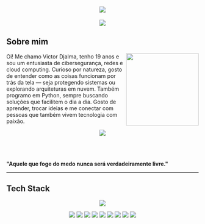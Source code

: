 <h1 align="center">
  <img src="https://capsule-render.vercel.app/api?type=waving&height=300&color=FF0000&text=Victor%20Djalma🎩&section=header&reversal=true&textBg=false&fontColor=000000&fontAlign=52&animation=fadeIn&fontSize=50">
</h1>

<p align="center">
  <img src="https://readme-typing-svg.herokuapp.com?font=Anonymous+Pro&weight=300&duration=1000&pause=4000&color=F71616&width=435&lines=Cybersecurity+%7C+Cloud+Security+Analyst">
</p>

## Sobre mim

<img align="right" height="190" src="https://i.pinimg.com/originals/96/6b/56/966b5685dabfd979b040ec887a874a95.gif">

Oi! Me chamo Victor Djalma, tenho 19 anos e sou um entusiasta de cibersegurança, redes e cloud computing. Curioso por natureza, gosto de entender como as coisas funcionam por trás da tela — seja protegendo sistemas ou explorando arquiteturas em nuvem.
Também programo em Python, sempre buscando soluções que facilitem o dia a dia.
Gosto de aprender, trocar ideias e me conectar com pessoas que também vivem tecnologia com paixão.

<p align="center">
  <a href="https://www.linkedin.com/in/victordjalma/"><img src="https://custom-icon-badges.demolab.com/badge/LinkedIn-0A66C2?logo=linkedin-white&logoColor=fff"></a>
</p>


<br><br><br>
**"Aquele que foge do medo nunca será verdadeiramente livre."**






----


## Tech Stack

<p align="center" >
  <img src="https://skillicons.dev/icons?i=aws,azure,bash,debian,dynamodb,gcp,grafana,kali,linux,nginx,powershell,py,ubuntu,windows">
</p>
<p align="center" >
  <img src="https://custom-icon-badges.demolab.com/badge/Oracle%20Cloud-F80000?logo=oracle&logoColor=white">
  <img src="https://img.shields.io/badge/GitHub%20Pages-121013?logo=github&logoColor=white">
  <img src="https://img.shields.io/badge/Python-3776AB?logo=python&logoColor=fff">
  <img src="https://img.shields.io/badge/Linux-FCC624?logo=linux&logoColor=black">
  <img src="https://img.shields.io/badge/Debian-A81D33?logo=debian&logoColor=fff">
  <img src="https://img.shields.io/badge/Flask-000?logo=flask&logoColor=fff">
  <img src="https://img.shields.io/badge/AWS-%23FF9900.svg?logo=amazon-web-services&logoColor=white">
  <img src="https://custom-icon-badges.demolab.com/badge/Microsoft%20Azure-0089D6?logo=msazure&logoColor=white">
  <img src="https://img.shields.io/badge/Debian-A81D33?logo=debian&logoColor=fff">
</p>
